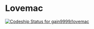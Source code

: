 Lovemac
============
[ ![Codeship Status for gain9999/lovemac](https://codeship.com/projects/972635d0-5c1b-0132-c2ee-0e90e8baf01d/status)](https://codeship.com/projects/50683)
